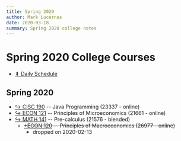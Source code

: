 ```yaml
---
title: Spring 2020
author: Mark Lucernas
date: 2020-03-18
summary: Spring 2020 college notes
---
```



# Spring 2020 College Courses

- [⬇ Daily Schedule](file:../../files/spring-2020/spring-2020_dailySchedule_v2.png)

## Spring 2020

- [↪ CISC 190](CISC-190/index) -- Java Programming (23337 - online)
- [↪ ECON 121](ECON-121/index) -- Principles of Microeconomics (21661 - online)
- [↪ MATH 141](MATH-141/index) -- Pre-calculus (21576 - blended)
  - ~~[+ECON 120](ECON-120/index) -- Principles of Macroeconomics (26977 - online)~~
    * dropped on 2020-02-13

